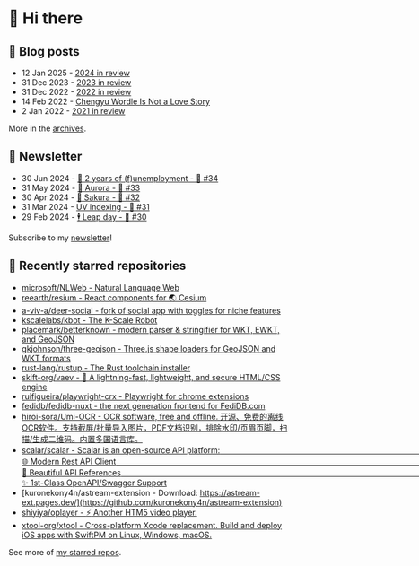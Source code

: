 # 👋 Hi there

## 📝 Blog posts

<!-- feed start -->
- 12 Jan 2025 - [2024 in review](https://cheeaun.com/blog/2025/01/2024-in-review/)
- 31 Dec 2023 - [2023 in review](https://cheeaun.com/blog/2023/12/2023-in-review/)
- 31 Dec 2022 - [2022 in review](https://cheeaun.com/blog/2022/12/2022-in-review/)
- 14 Feb 2022 - [Chengyu Wordle Is Not a Love Story](https://cheeaun.com/blog/2022/02/chengyu-wordle-is-not-a-love-story/)
- 2 Jan 2022 - [2021 in review](https://cheeaun.com/blog/2022/01/2021-in-review/)
<!-- feed end -->

More in the [archives](https://cheeaun.com/blog/archives/).

## 📰 Newsletter

<!-- newsletter start -->
- 30 Jun 2024 - [🎂 2 years of (f)unemployment - 🥫 #34](https://cheeaun.substack.com/p/2-years-of-funemployment-34)
- 31 May 2024 - [🌌 Aurora - 🥫 #33](https://cheeaun.substack.com/p/aurora-33)
- 30 Apr 2024 - [🌸 Sakura - 🥫 #32](https://cheeaun.substack.com/p/sakura-32)
- 31 Mar 2024 - [UV indexing - 🥫 #31](https://cheeaun.substack.com/p/uv-indexing-31)
- 29 Feb 2024 - [🕴️ Leap day - 🥫 #30](https://cheeaun.substack.com/p/leap-day-30)
<!-- newsletter end -->

Subscribe to my [newsletter](https://cheeaun.substack.com/)!

## 🌟 Recently starred repositories

<!-- starred repos start -->
- [microsoft/NLWeb - Natural Language Web](https://github.com/microsoft/NLWeb)
- [reearth/resium - React components for 🌏 Cesium](https://github.com/reearth/resium)
- [a-viv-a/deer-social - fork of social app with toggles for niche features](https://github.com/a-viv-a/deer-social)
- [kscalelabs/kbot - The K-Scale Robot](https://github.com/kscalelabs/kbot)
- [placemark/betterknown - modern parser & stringifier for WKT, EWKT, and GeoJSON](https://github.com/placemark/betterknown)
- [gkjohnson/three-geojson - Three.js shape loaders for GeoJSON and WKT formats](https://github.com/gkjohnson/three-geojson)
- [rust-lang/rustup - The Rust toolchain installer](https://github.com/rust-lang/rustup)
- [skift-org/vaev - 🌊 A lightning-fast, lightweight, and secure HTML/CSS engine](https://github.com/skift-org/vaev)
- [ruifigueira/playwright-crx - Playwright for chrome extensions](https://github.com/ruifigueira/playwright-crx)
- [fedidb/fedidb-nuxt - the next generation frontend for FediDB.com](https://github.com/fedidb/fedidb-nuxt)
- [hiroi-sora/Umi-OCR - OCR software, free and offline. 开源、免费的离线OCR软件。支持截屏/批量导入图片，PDF文档识别，排除水印/页眉页脚，扫描/生成二维码。内置多国语言库。](https://github.com/hiroi-sora/Umi-OCR)
- [scalar/scalar - Scalar is an open-source API platform:　　　　　　　　　　　　　　　　　　　　　　　　　　　　　　　　　　　　　　　🌐 Modern Rest API Client　　　　　　　　　　　　　　　　　　　　　　　　　　　　　　　　　　　　　　　　📖 Beautiful API References　　　　　　　　　　　　　　　　　　　　　　　　　　　　　　　　　　　　　　　　✨ 1st-Class OpenAPI/Swagger Support](https://github.com/scalar/scalar)
- [kuronekony4n/astream-extension - Download: https://astream-ext.pages.dev/](https://github.com/kuronekony4n/astream-extension)
- [shiyiya/oplayer - :zap: Another HTM5 video player.](https://github.com/shiyiya/oplayer)
- [xtool-org/xtool - Cross-platform Xcode replacement. Build and deploy iOS apps with SwiftPM on Linux, Windows, macOS.](https://github.com/xtool-org/xtool)
<!-- starred repos end -->

See more of [my starred repos](https://github.com/stars/cheeaun/).
